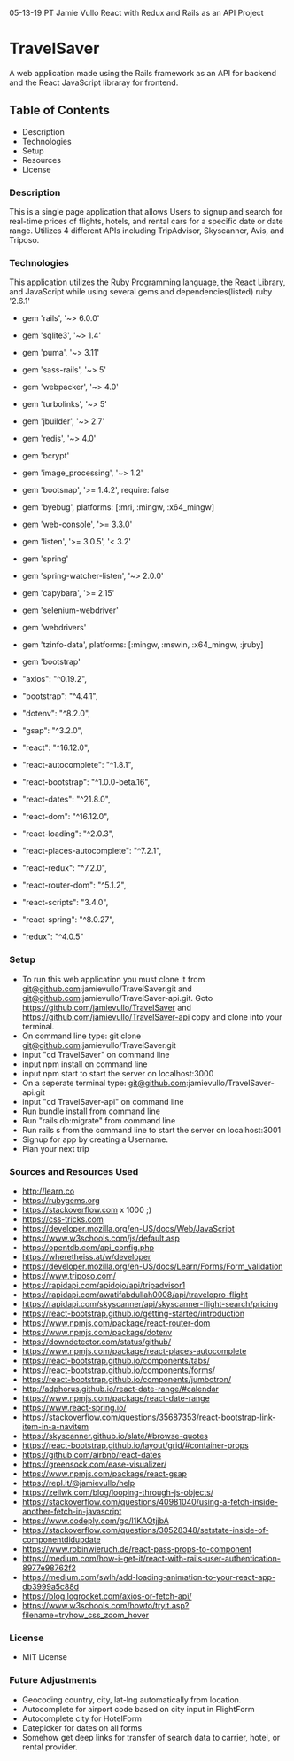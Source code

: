 05-13-19 PT Jamie Vullo React with Redux and Rails as an API Project

# TravelSaver
A web application made using the Rails framework as an API for backend and the React JavaScript libraray for frontend. 

## Table of Contents
* Description
* Technologies
* Setup
* Resources
* License

### Description
This is a single page application that allows Users to signup and search for real-time prices of flights, hotels, and rental cars for a specific date or date range. Utilizes 4 different APIs including TripAdvisor, Skyscanner, Avis, and Triposo.  

### Technologies
This application utilizes the Ruby Programming language, the React Library, and JavaScript while using several gems and dependencies(listed)
ruby '2.6.1'
* gem 'rails', '~> 6.0.0'
* gem 'sqlite3', '~> 1.4'
* gem 'puma', '~> 3.11'
* gem 'sass-rails', '~> 5'
* gem 'webpacker', '~> 4.0'
* gem 'turbolinks', '~> 5'
* gem 'jbuilder', '~> 2.7'
* gem 'redis', '~> 4.0'
* gem 'bcrypt'
* gem 'image_processing', '~> 1.2'
* gem 'bootsnap', '>= 1.4.2', require: false
* gem 'byebug', platforms: [:mri, :mingw, :x64_mingw]
* gem 'web-console', '>= 3.3.0'
* gem 'listen', '>= 3.0.5', '< 3.2'
* gem 'spring'
* gem 'spring-watcher-listen', '~> 2.0.0'
* gem 'capybara', '>= 2.15'
* gem 'selenium-webdriver'
* gem 'webdrivers'
* gem 'tzinfo-data', platforms: [:mingw, :mswin, :x64_mingw, :jruby]
* gem 'bootstrap'

* "axios": "^0.19.2",
* "bootstrap": "^4.4.1",
* "dotenv": "^8.2.0",
* "gsap": "^3.2.0",
* "react": "^16.12.0",
* "react-autocomplete": "^1.8.1",
* "react-bootstrap": "^1.0.0-beta.16",
* "react-dates": "^21.8.0",
* "react-dom": "^16.12.0",
* "react-loading": "^2.0.3",
* "react-places-autocomplete": "^7.2.1",
* "react-redux": "^7.2.0",
* "react-router-dom": "^5.1.2",
* "react-scripts": "3.4.0",
* "react-spring": "^8.0.27",
* "redux": "^4.0.5"

### Setup
* To run this web application you must clone it from git@github.com:jamievullo/TravelSaver.git and git@github.com:jamievullo/TravelSaver-api.git. Goto https://github.com/jamievullo/TravelSaver and https://github.com/jamievullo/TravelSaver-api copy and clone into your terminal.
* On command line type: git clone git@github.com:jamievullo/TravelSaver.git
* input "cd TravelSaver" on command line
* input npm install on command line
* input npm start to start the server on localhost:3000
* On a seperate terminal type: git@github.com:jamievullo/TravelSaver-api.git
* input "cd TravelSaver-api" on command line
* Run bundle install from command line
* Run "rails db:migrate" from command line
* Run rails s from the command line to start the server on localhost:3001
* Signup for app by creating a Username.
* Plan your next trip 

### Sources and Resources Used
* http://learn.co
* https://rubygems.org
* https://stackoverflow.com x 1000 ;)
* https://css-tricks.com
* https://developer.mozilla.org/en-US/docs/Web/JavaScript
* https://www.w3schools.com/js/default.asp
* https://opentdb.com/api_config.php
* https://wheretheiss.at/w/developer
* https://developer.mozilla.org/en-US/docs/Learn/Forms/Form_validation
* https://www.triposo.com/
* https://rapidapi.com/apidojo/api/tripadvisor1
* https://rapidapi.com/awatifabdullah0008/api/travelopro-flight
* https://rapidapi.com/skyscanner/api/skyscanner-flight-search/pricing
* https://react-bootstrap.github.io/getting-started/introduction
* https://www.npmjs.com/package/react-router-dom
* https://www.npmjs.com/package/dotenv
* https://downdetector.com/status/github/
* https://www.npmjs.com/package/react-places-autocomplete
* https://react-bootstrap.github.io/components/tabs/
* https://react-bootstrap.github.io/components/forms/
* https://react-bootstrap.github.io/components/jumbotron/
* http://adphorus.github.io/react-date-range/#calendar
* https://www.npmjs.com/package/react-date-range
* https://www.react-spring.io/
* https://stackoverflow.com/questions/35687353/react-bootstrap-link-item-in-a-navitem
* https://skyscanner.github.io/slate/#browse-quotes
* https://react-bootstrap.github.io/layout/grid/#container-props
* https://github.com/airbnb/react-dates
* https://greensock.com/ease-visualizer/
* https://www.npmjs.com/package/react-gsap
* https://repl.it/@jamievullo/help
* https://zellwk.com/blog/looping-through-js-objects/
* https://stackoverflow.com/questions/40981040/using-a-fetch-inside-another-fetch-in-javascript
* https://www.codeply.com/go/l1KAQtjjbA
* https://stackoverflow.com/questions/30528348/setstate-inside-of-componentdidupdate
* https://www.robinwieruch.de/react-pass-props-to-component
* https://medium.com/how-i-get-it/react-with-rails-user-authentication-8977e98762f2
* https://medium.com/swlh/add-loading-animation-to-your-react-app-db3999a5c88d
* https://blog.logrocket.com/axios-or-fetch-api/
* https://www.w3schools.com/howto/tryit.asp?filename=tryhow_css_zoom_hover

### License
* MIT License

### Future Adjustments 
* Geocoding country, city, lat-lng automatically from location.
* Autocomplete for airport code based on city input in FlightForm
* Autocomplete city for HotelForm
* Datepicker for dates on all forms
* Somehow get deep links for transfer of search data to carrier, hotel, or rental provider.

